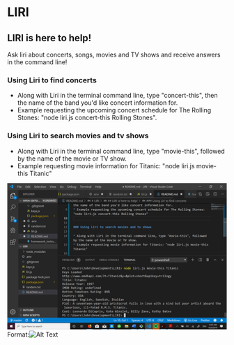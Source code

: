 # LIRI
## LIRI is here to help!

Ask liri about concerts, songs, movies and TV shows and receive answers in the command line!

### Using Liri to find concerts

* Along with Liri in the terminal command line, type "concert-this", then the name of the band you'd like concert information for.
* Example requesting the upcoming concert schedule for The Rolling Stones: "node liri.js concert-this Rolling Stones".


### Using Liri to search movies and tv shows

* Along with Liri in the terminal command line, type "movie-this", followed by the name of the movie or TV show. 
* Example requesting movie information for Titanic: "node liri.js movie-this Titanic"

![Screenshot Results](./liri-screenshot-1.png)
Format:![Alt Text](url)




